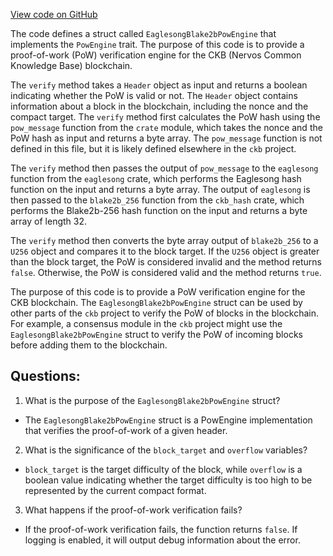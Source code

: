 [View code on GitHub](https://github.com/nervosnetwork/ckb/pow/src/eaglesong_blake2b.rs)

The code defines a struct called `EaglesongBlake2bPowEngine` that implements the `PowEngine` trait. The purpose of this code is to provide a proof-of-work (PoW) verification engine for the CKB (Nervos Common Knowledge Base) blockchain. 

The `verify` method takes a `Header` object as input and returns a boolean indicating whether the PoW is valid or not. The `Header` object contains information about a block in the blockchain, including the nonce and the compact target. The `verify` method first calculates the PoW hash using the `pow_message` function from the `crate` module, which takes the nonce and the PoW hash as input and returns a byte array. The `pow_message` function is not defined in this file, but it is likely defined elsewhere in the `ckb` project.

The `verify` method then passes the output of `pow_message` to the `eaglesong` function from the `eaglesong` crate, which performs the Eaglesong hash function on the input and returns a byte array. The output of `eaglesong` is then passed to the `blake2b_256` function from the `ckb_hash` crate, which performs the Blake2b-256 hash function on the input and returns a byte array of length 32.

The `verify` method then converts the byte array output of `blake2b_256` to a `U256` object and compares it to the block target. If the `U256` object is greater than the block target, the PoW is considered invalid and the method returns `false`. Otherwise, the PoW is considered valid and the method returns `true`.

The purpose of this code is to provide a PoW verification engine for the CKB blockchain. The `EaglesongBlake2bPowEngine` struct can be used by other parts of the `ckb` project to verify the PoW of blocks in the blockchain. For example, a consensus module in the `ckb` project might use the `EaglesongBlake2bPowEngine` struct to verify the PoW of incoming blocks before adding them to the blockchain.
## Questions: 
 1. What is the purpose of the `EaglesongBlake2bPowEngine` struct?
- The `EaglesongBlake2bPowEngine` struct is a PowEngine implementation that verifies the proof-of-work of a given header.

2. What is the significance of the `block_target` and `overflow` variables?
- `block_target` is the target difficulty of the block, while `overflow` is a boolean value indicating whether the target difficulty is too high to be represented by the current compact format.

3. What happens if the proof-of-work verification fails?
- If the proof-of-work verification fails, the function returns `false`. If logging is enabled, it will output debug information about the error.